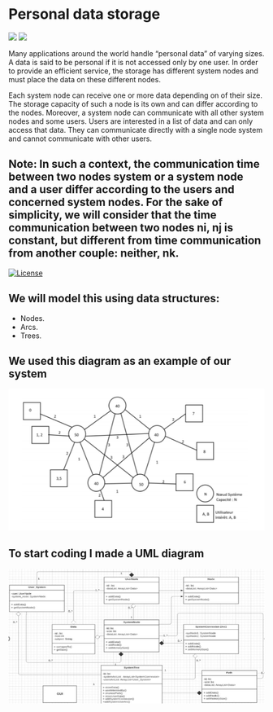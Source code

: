 # Personal data storage

![](https://forthebadge.com/images/badges/made-with-java.svg)
![](https://forthebadge.com/images/badges/open-source.svg)


Many applications around the world handle “personal data” of varying sizes. A data is said to be personal if it is not accessed only by one user. In order to provide an efficient service, the storage has different system nodes and must place the data on these different nodes.
    
Each system node can receive one or more data depending on of their size. The storage capacity of such a node is its own and can differ according to the nodes. Moreover, a system node can communicate with all other system nodes and some users.
Users are interested in a list of data and can only access that data. They can communicate directly with a single node system and cannot communicate with other users.

Note: In such a context, the communication time between two nodes system or a system node and a user differ according to the users and concerned system nodes. For the sake of simplicity, we will consider that the time communication between two nodes ni, nj is constant, but different from time communication from another couple: neither, nk.
--
[![License](https://img.shields.io/badge/License-Apache%202.0-blue.svg)](https://opensource.org/licenses/Apache-2.0)
## We will model this using data structures: 
  * Nodes. 
  * Arcs.
  * Trees.

## We used this diagram as an example of our system
![](images/diagram1.PNG)

## To start coding I made a UML diagram
![](images/uml.PNG)
